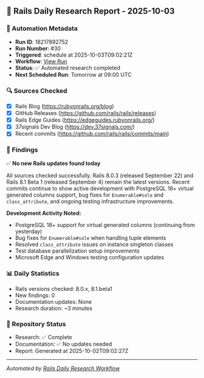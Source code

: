 ## 📅 Rails Daily Research Report - 2025-10-03

### 🤖 Automation Metadata
- **Run ID**: 18217892752
- **Run Number**: #30
- **Triggered**: schedule at 2025-10-03T09:02:21Z
- **Workflow**: [View Run](https://github.com/jeremedia/rails-8-claude-guide/actions/runs/18217892752)
- **Status**: ✅ Automated research completed
- **Next Scheduled Run**: Tomorrow at 09:00 UTC

### 🔍 Sources Checked
- [x] Rails Blog (https://rubyonrails.org/blog)
- [x] GitHub Releases (https://github.com/rails/rails/releases)
- [x] Rails Edge Guides (https://edgeguides.rubyonrails.org/)
- [x] 37signals Dev Blog (https://dev.37signals.com/)
- [x] Recent commits (https://github.com/rails/rails/commits/main)

### 📰 Findings

✅ **No new Rails updates found today**

All sources checked successfully. Rails 8.0.3 (released September 22) and Rails 8.1 Beta 1 (released September 4) remain the latest versions. Recent commits continue to show active development with PostgreSQL 18+ virtual generated columns support, bug fixes for `Enumerable#sole` and `class_attribute`, and ongoing testing infrastructure improvements.

**Development Activity Noted:**
- PostgreSQL 18+ support for virtual generated columns (continuing from yesterday)
- Bug fixes for `Enumerable#sole` when handling tuple elements
- Resolved `class_attribute` issues on instance singleton classes
- Test database parallelization setup improvements
- Microsoft Edge and Windows testing configuration updates

### 📊 Daily Statistics
- Rails versions checked: 8.0.x, 8.1.beta1
- New findings: 0
- Documentation updates: None
- Research duration: ~3 minutes

### 🔄 Repository Status
- Research: ✅ Complete
- Documentation: ✅ No updates needed
- Report: Generated at 2025-10-02T09:02:27Z

---
*Automated by [Rails Daily Research Workflow](https://github.com/jeremedia/rails-8-claude-guide/blob/main/.github/workflows/rails-daily-research.yml)*